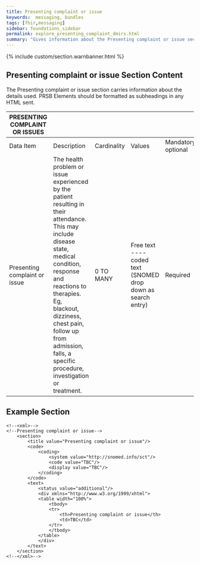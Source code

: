```yaml
---
title: Presenting complaint or issue
keywords:  messaging, bundles
tags: [fhir,messaging]
sidebar: foundations_sidebar
permalink: explore_presenting_complaint_dmirs.html
summary: "Gives information about the Presenting complaint or issue section"
---
```


{% include custom/section.warnbanner.html %}

## Presenting complaint or issue Section Content ##
The Presenting complaint or issue section carries information about the details used. PRSB Elements should be formatted as subheadings in any HTML sent.


| PRESENTING   COMPLAINT OR ISSUES  |                                                                                                                                                                                                                                                                                                                    |             |                                                                    |                                  |                          |
|-----------------------------------|--------------------------------------------------------------------------------------------------------------------------------------------------------------------------------------------------------------------------------------------------------------------------------------------------------------------|-------------|--------------------------------------------------------------------|----------------------------------|--------------------------|
| Data Item                         | Description                                                                                                                                                                                                                                                                                                        | Cardinality | Values                                                             | Mandatory/required/     optional | FHIR Target              |
| Presenting complaint or issue     | The   health problem or issue experienced by the patient resulting in their   attendance. This may include disease state, medical condition, response and   reactions to therapies. Eg, blackout, dizziness, chest pain, follow up from   admission, falls, a specific procedure, investigation or treatment.      | 0 TO MANY   | Free   text   ---- coded text (SNOMED drop   down as search entry) | Required                         | Composition.section.text |

## Example Section ##

```
<!--<xml>-->
<!--Presenting complaint or issue-->
	<section>
		<title value="Presenting complaint or issue"/>
		<code>
			<coding>
				<system value="http://snomed.info/sct"/>
				<code value="TBC"/>
				<display value="TBC"/>
			</coding>
		</code>
		<text>
			<status value="additional"/>
			<div xmlns="http://www.w3.org/1999/xhtml">
			<table width="100%">
				<tbody>
				<tr>
					<th>Presenting complaint or issue</th>
					<td>TBC</td>
				</tr>
				</tbody>
			</table>
			</div>
		</text>
	</section>
<!--</xml>-->
```